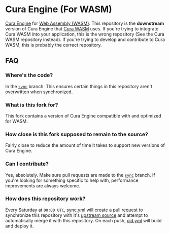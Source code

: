 # Cura Engine (For WASM)

[Cura Engine](https://github.com/ultimaker/curaengine) for [Web Assembly (WASM)](https://webassembly.org). This repository is the **downstream** version of Cura Engine that [Cura WASM](https://github.com/cloud-cnc/cura-wasm) uses. If you're trying to integrate Cura WASM into your application, this is the wrong repository (See the Cura WASM  repository instead). If you're trying to develop and contribute to Cura WASM, this is probably the correct repository.

## FAQ

### Where's the code?
In the [`sync`](https://github.com/cloud-cnc/cura-engine/tree/sync) branch. This  ensures certain things in this repository aren't overwritten when synchronized.

### What is this fork for?
This fork contains a version of Cura Engine compatible with and optimized for WASM.

### How close is this fork supposed to remain to the source?
Fairly close to reduce the amount of time it takes to support new versions of Cura Engine.

### Can I contribute?
Yes, absolutely. Make sure pull requests are made to the [`sync`](https://github.com/cloud-cnc/cura-engine/tree/sync) branch. If you're looking for something specific to help with, performance improvements are always welcome.

### How does this repository work?
Every Saturday at `00:00 UTC`, [sync.yml](.github/workflows/sync.yml) will create a pull request to synchronize this repository with it's [upstream source](https://github.com/ultimaker/curaengine) and attempt to automatically merge it with this repository. On each push, [cid.yml](.github/workflows/cid.yml) will build and deploy it.